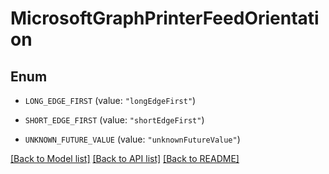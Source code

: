 # MicrosoftGraphPrinterFeedOrientation

## Enum


* `LONG_EDGE_FIRST` (value: `"longEdgeFirst"`)

* `SHORT_EDGE_FIRST` (value: `"shortEdgeFirst"`)

* `UNKNOWN_FUTURE_VALUE` (value: `"unknownFutureValue"`)


[[Back to Model list]](../README.md#documentation-for-models) [[Back to API list]](../README.md#documentation-for-api-endpoints) [[Back to README]](../README.md)


